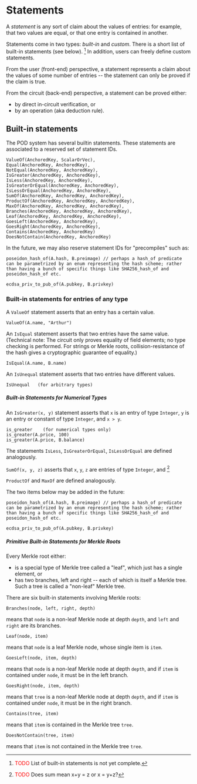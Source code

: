 # Statements

A _statement_ is any sort of claim about the values of entries: for example, that two values are equal, or that one entry is contained in another.

Statements come in two types: _built-in_ and _custom_.  There is a short list of built-in statements (see below). [^builtin]
In addition, users can freely define custom statements.

From the user (front-end) perspective, a statement represents a claim about the values of some number of entries -- the statement can only be proved if the claim is true.

From the circuit (back-end) perspective, a statement can be proved either:
- by direct in-circuit verification, or
- by an operation (aka deduction rule).

## Built-in statements

The POD system has several builtin statements. These statements are associated to a reserved set of statement IDs.

```
ValueOf(AnchoredKey, ScalarOrVec),
Equal(AnchoredKey, AnchoredKey),
NotEqual(AnchoredKey, AnchoredKey),
IsGreater(AnchoredKey, AnchoredKey),
IsLess(AnchoredKey, AnchoredKey),
IsGreaterOrEqual(AnchoredKey, AnchoredKey),
IsLessOrEqual(AnchoredKey, AnchoredKey),
SumOf(AnchoredKey, AnchoredKey, AnchoredKey),
ProductOf(AnchoredKey, AnchoredKey, AnchoredKey),
MaxOf(AnchoredKey, AnchoredKey, AnchoredKey),
Branches(AnchoredKey, AnchoredKey, AnchoredKey),
Leaf(AnchoredKey, AnchoredKey, AnchoredKey),
GoesLeft(AnchoredKey, AnchoredKey),
GoesRight(AnchoredKey, AnchoredKey),
Contains(AnchoredKey, AnchoredKey)
DoesNotContain(AnchoredKey, AnchoredKey)
```


In the future, we may also reserve statement IDs for "precompiles" such as:
```
poseidon_hash_of(A.hash, B.preimage) // perhaps a hash_of predicate can be parametrized by an enum representing the hash scheme; rather than having a bunch of specific things like SHA256_hash_of and poseidon_hash_of etc.
```

```
ecdsa_priv_to_pub_of(A.pubkey, B.privkey)
```

### Built-in statements for entries of any type

A ```ValueOf``` statement asserts that an entry has a certain value.
```
ValueOf(A.name, "Arthur") 
```

An ```IsEqual``` statement asserts that two entries have the same value.  (Technical note: The circuit only proves equality of field elements; no type checking is performed.  For strings or Merkle roots, collision-resistance of the hash gives a cryptographic guarantee of equality.)
```
IsEqual(A.name, B.name)
```

An ```IsUnequal``` statement asserts that two entries have different values.
```
IsUnequal   (for arbitrary types)
```

##### Built-in Statements for Numerical Types
An ```IsGreater(x, y)``` statement asserts that ```x``` is an entry of type ```Integer```, ```y``` is an entry or constant of type ```Integer```, and ```x > y```.
```
is_greater    (for numerical types only)
is_greater(A.price, 100)
is_greater(A.price, B.balance)
```

The statements ```IsLess```, ```IsGreaterOrEqual```, ```IsLessOrEqual``` are defined analogously.

```SumOf(x, y, z)``` asserts that ```x```, ```y```, ```z``` are entries of type ```Integer```, and [^fillsum]

```ProductOf``` and ```MaxOf``` are defined analogously.

The two items below may be added in the future:
```
poseidon_hash_of(A.hash, B.preimage) // perhaps a hash_of predicate can be parametrized by an enum representing the hash scheme; rather than having a bunch of specific things like SHA256_hash_of and poseidon_hash_of etc.
```

```
ecdsa_priv_to_pub_of(A.pubkey, B.privkey)
```

##### Primitive Built-in Statements for Merkle Roots

Every Merkle root either:
- is a special type of Merkle tree called a "leaf", which just has a single element, or
- has two branches, left and right -- each of which is itself a Merkle tree.  Such a tree is called a "non-leaf" Merkle tree.

There are six built-in statements involving Merkle roots:
```
Branches(node, left, right, depth)
```
means that ```node``` is a non-leaf Merkle node at depth ```depth```, and ```left``` and ```right``` are its branches.
```
Leaf(node, item)
```
means that ```node``` is a leaf Merkle node, whose single item is ```item```.

```
GoesLeft(node, item, depth)
```
means that ```node``` is a non-leaf Merkle node at depth ```depth```, and if ```item``` is contained under ```node```, it must be in the left branch.

```
GoesRight(node, item, depth)
```
means that ```tree``` is a non-leaf Merkle node at depth ```depth```, and if ```item``` is contained under ```node```, it must be in the right branch.


```
Contains(tree, item)
```
means that ```item``` is contained in the Merkle tree ```tree```.

```
DoesNotContain(tree, item)
```
means that ```item``` is not contained in the Merkle tree ```tree```.


[^builtin]: <font color="red">TODO</font> List of built-in statements is not yet complete.

[^fillsum]: <font color="red">TODO</font> Does sum mean x+y = z or x = y+z?